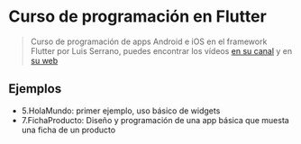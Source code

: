 
# Curso de programación en Flutter

> Curso de programación de apps Android e iOS en el framework Flutter por Luis Serrano, puedes encontrar los vídeos <a href="https://www.youtube.com/playlist?list=PLAMfQH2NKM_sm2RZz_IWOGGRpTihdujgq">en su canal</a> y en <a href="https://luisserrano.pro">su web</a>



## Ejemplos


- 5.HolaMundo: primer ejemplo, uso básico de widgets
- 7.FichaProducto: Diseño y programación de una app básica que muesta una ficha de un producto
